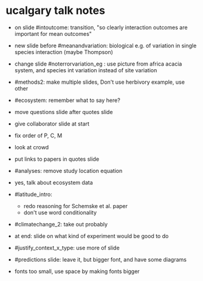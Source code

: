 # ucalgary talk notes
+ on slide #intoutcome: transition, "so clearly interaction outcomes are important for mean outcomes"
+ new slide before #meanandvariation: biological e.g. of variation in single species interaction (maybe Thompson)
+ change slide #noterrorvariation_eg : use picture from africa acacia system, and species int variation instead of site variation
+ #methods2: make multiple slides, Don't use herbivory example, use other 
+ #ecosystem: remember what to say here? 



+ move questions slide after quotes slide
+ give collaborator slide at start
+ fix order of P, C, M 
+ look at crowd
+ put links to papers in quotes slide
+ #analyses: remove study location equation
+ yes, talk about ecosystem data
+ #latitude_intro: 
	+ redo reasoning for Schemske et al. paper
	+ don't use word conditionality
+ #climatechange_2: take out probably
+ at end: slide on what kind of experiment would be good to do
+ #justify_context_x_type: use more of slide
+ #predictions slide: leave it, but bigger font, and have some diagrams
+ fonts too small, use space by making fonts bigger